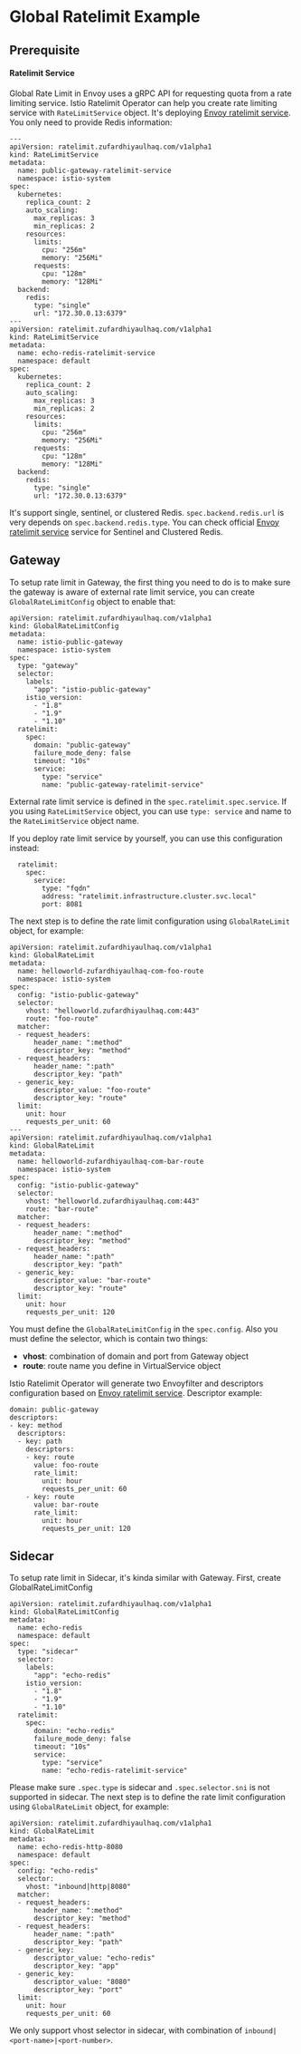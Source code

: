 # Global Ratelimit Example

## Prerequisite
#### Ratelimit Service
Global Rate Limit in Envoy uses a gRPC API for requesting quota from a rate limiting service. Istio Ratelimit Operator can help you create rate limiting service with `RateLimitService` object. It's deploying [Envoy ratelimit service](https://github.com/envoyproxy/ratelimit). You only need to provide Redis information:

```
---
apiVersion: ratelimit.zufardhiyaulhaq.com/v1alpha1
kind: RateLimitService
metadata:
  name: public-gateway-ratelimit-service
  namespace: istio-system
spec:
  kubernetes:
    replica_count: 2
    auto_scaling:
      max_replicas: 3
      min_replicas: 2
    resources:
      limits:
        cpu: "256m"
        memory: "256Mi"
      requests:
        cpu: "128m"
        memory: "128Mi"     
  backend:
    redis:
      type: "single"
      url: "172.30.0.13:6379"
---
apiVersion: ratelimit.zufardhiyaulhaq.com/v1alpha1
kind: RateLimitService
metadata:
  name: echo-redis-ratelimit-service
  namespace: default
spec:
  kubernetes:
    replica_count: 2
    auto_scaling:
      max_replicas: 3
      min_replicas: 2
    resources:
      limits:
        cpu: "256m"
        memory: "256Mi"
      requests:
        cpu: "128m"
        memory: "128Mi"     
  backend:
    redis:
      type: "single"
      url: "172.30.0.13:6379"
```

It's support single, sentinel, or clustered Redis. `spec.backend.redis.url` is very depends on `spec.backend.redis.type`. You can check official [Envoy ratelimit service](https://github.com/envoyproxy/ratelimit#redis-type) service for Sentinel and Clustered Redis.

## Gateway
To setup rate limit in Gateway, the first thing you need to do is to make sure the gateway is aware of external rate limit service, you can create `GlobalRateLimitConfig` object to enable that:

```
apiVersion: ratelimit.zufardhiyaulhaq.com/v1alpha1
kind: GlobalRateLimitConfig
metadata:
  name: istio-public-gateway
  namespace: istio-system
spec:
  type: "gateway"
  selector:
    labels:
      "app": "istio-public-gateway"
    istio_version:
      - "1.8"
      - "1.9"
      - "1.10"
  ratelimit:
    spec:
      domain: "public-gateway"
      failure_mode_deny: false
      timeout: "10s"
      service:
        type: "service"
        name: "public-gateway-ratelimit-service"
```

External rate limit service is defined in the `spec.ratelimit.spec.service`. If you using `RateLimitService` object, you can use `type: service` and name to the `RateLimitService` object name.

If you deploy rate limit service by yourself, you can use this configuration instead:
```
  ratelimit:
    spec:
      service:
        type: "fqdn"
        address: "ratelimit.infrastructure.cluster.svc.local"
        port: 8081
```

The next step is to define the rate limit configuration using `GlobalRateLimit` object, for example:

```
apiVersion: ratelimit.zufardhiyaulhaq.com/v1alpha1
kind: GlobalRateLimit
metadata:
  name: helloworld-zufardhiyaulhaq-com-foo-route
  namespace: istio-system
spec:
  config: "istio-public-gateway"
  selector:
    vhost: "helloworld.zufardhiyaulhaq.com:443"
    route: "foo-route"
  matcher:
  - request_headers:
      header_name: ":method"
      descriptor_key: "method"
  - request_headers:
      header_name: ":path"
      descriptor_key: "path"
  - generic_key:
      descriptor_value: "foo-route"
      descriptor_key: "route"
  limit:
    unit: hour
    requests_per_unit: 60
---
apiVersion: ratelimit.zufardhiyaulhaq.com/v1alpha1
kind: GlobalRateLimit
metadata:
  name: helloworld-zufardhiyaulhaq-com-bar-route
  namespace: istio-system
spec:
  config: "istio-public-gateway"
  selector:
    vhost: "helloworld.zufardhiyaulhaq.com:443"
    route: "bar-route"
  matcher:
  - request_headers:
      header_name: ":method"
      descriptor_key: "method"
  - request_headers:
      header_name: ":path"
      descriptor_key: "path"
  - generic_key:
      descriptor_value: "bar-route"
      descriptor_key: "route"
  limit:
    unit: hour
    requests_per_unit: 120
```

You must define the `GlobalRateLimitConfig` in the `spec.config`. Also you must define the selector, which is contain two things:
- **vhost**: combination of domain and port from Gateway object
- **route**: route name you define in VirtualService object

Istio Ratelimit Operator will generate two Envoyfilter and descriptors configuration based on [Envoy ratelimit service](https://github.com/envoyproxy/ratelimit). Descriptor example:
```
domain: public-gateway
descriptors:
- key: method
  descriptors:
  - key: path
    descriptors:
    - key: route
      value: foo-route
      rate_limit:
        unit: hour
        requests_per_unit: 60
    - key: route
      value: bar-route
      rate_limit:
        unit: hour
        requests_per_unit: 120
```

## Sidecar
To setup rate limit in Sidecar, it's kinda similar with Gateway. First, create GlobalRateLimitConfig

```
apiVersion: ratelimit.zufardhiyaulhaq.com/v1alpha1
kind: GlobalRateLimitConfig
metadata:
  name: echo-redis
  namespace: default
spec:
  type: "sidecar"
  selector:
    labels:
      "app": "echo-redis"
    istio_version:
      - "1.8"
      - "1.9"
      - "1.10"
  ratelimit:
    spec:
      domain: "echo-redis"
      failure_mode_deny: false
      timeout: "10s"
      service:
        type: "service"
        name: "echo-redis-ratelimit-service"
```

Please make sure `.spec.type` is sidecar and `.spec.selector.sni` is not supported in sidecar. The next step is to define the rate limit configuration using `GlobalRateLimit` object, for example:

```
apiVersion: ratelimit.zufardhiyaulhaq.com/v1alpha1
kind: GlobalRateLimit
metadata:
  name: echo-redis-http-8080
  namespace: default
spec:
  config: "echo-redis"
  selector:
    vhost: "inbound|http|8080"
  matcher:
  - request_headers:
      header_name: ":method"
      descriptor_key: "method"
  - request_headers:
      header_name: ":path"
      descriptor_key: "path"
  - generic_key:
      descriptor_value: "echo-redis"
      descriptor_key: "app"
  - generic_key:
      descriptor_value: "8080"
      descriptor_key: "port"
  limit:
    unit: hour
    requests_per_unit: 60
```

We only support vhost selector in sidecar, with combination of `inbound|<port-name>|<port-number>`.
